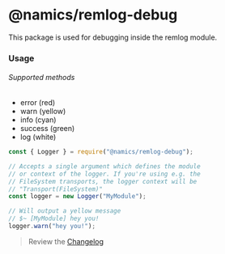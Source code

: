 # @namics/remlog-debug

This package is used for debugging inside the remlog module.

### Usage

###### Supported methods

* error (red)
* warn (yellow)
* info (cyan)
* success (green)
* log (white)

```js
const { Logger } = require("@namics/remlog-debug");

// Accepts a single argument which defines the module
// or context of the logger. If you're using e.g. the
// FileSystem transports, the logger context will be
// "Transport(FileSystem)"
const logger = new Logger("MyModule");

// Will output a yellow message
// $~ [MyModule] hey you!
logger.warn("hey you!");
```

> Review the [Changelog](/packages/debug/CHANGELOG.md)
